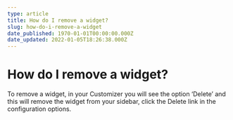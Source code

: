 ```yaml
---
type: article
title: How do I remove a widget?
slug: how-do-i-remove-a-widget
date_published: 1970-01-01T00:00:00.000Z
date_updated: 2022-01-05T18:26:38.000Z
---
```


# How do I remove a widget?

To remove a widget, in your Customizer you will see the option ‘Delete’ and this will remove the widget from your sidebar, click the Delete link in the configuration options.